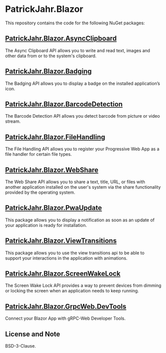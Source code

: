 # PatrickJahr.Blazor

This repository contains the code for the following NuGet packages:

## [PatrickJahr.Blazor.AsyncClipboard](src/PatrickJahr.Blazor.AsyncClipboard/README.md)

The Async Clipboard API allows you to write and read text, images and other data from or to the system's clipboard.

## [PatrickJahr.Blazor.Badging](src/PatrickJahr.Blazor.Badging/README.md)

The Badging API allows you to display a badge on the installed application’s icon.

## [PatrickJahr.Blazor.BarcodeDetection](src/PatrickJahr.Blazor.BarcodeDetection/README.md)

The Barcode Detection API allows you detect barcode from picture or video stream.

## [PatrickJahr.Blazor.FileHandling](src/PatrickJahr.Blazor.FileHandling/README.md)

The File Handling API allows you to register your Progressive Web App as a file handler for certain file types.

## [PatrickJahr.Blazor.WebShare](src/PatrickJahr.Blazor.WebShare/README.md)

The Web Share API allows you to share a text, title, URL, or files with another application installed on the user's system via the share functionality provided by the operating system.

## [PatrickJahr.Blazor.PwaUpdate](src/PatrickJahr.Blazor.PwaUpdate/README.md)

This package allows you to display a notification as soon as an update of your application is ready for installation.

## [PatrickJahr.Blazor.ViewTransitions](src/PatrickJahr.Blazor.ViewTransitions/README.md)

This package allows you to use the view transitions api to be able to support your interactions in the application with animations.

## [PatrickJahr.Blazor.ScreenWakeLock](src/PatrickJahr.Blazor.ScreenWakeLock/README.md)

The Screen Wake Lock API provides a way to prevent devices from dimming or locking the screen when an application needs to keep running.

## [PatrickJahr.Blazor.GrpcWeb.DevTools](src/PatrickJahr.Blazor.GrpcWeb.DevTools/README.md)

Connect your Blazor App with gRPC-Web Developer Tools.

## License and Note

BSD-3-Clause.
